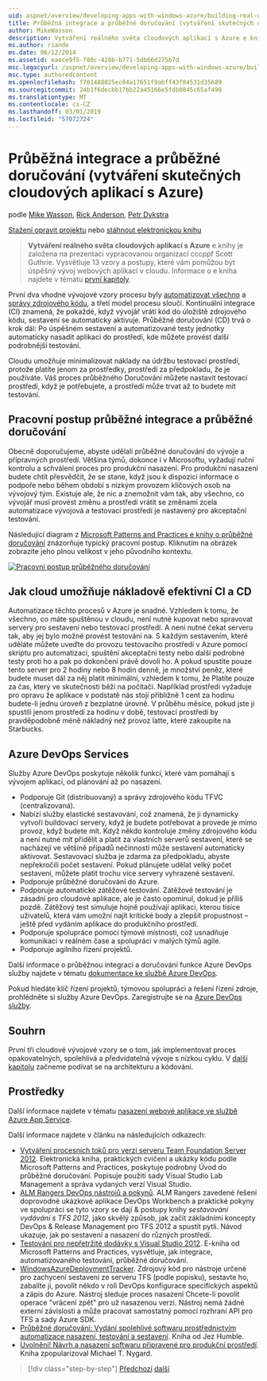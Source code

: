 ```yaml
---
uid: aspnet/overview/developing-apps-with-windows-azure/building-real-world-cloud-apps-with-windows-azure/continuous-integration-and-continuous-delivery
title: Průběžná integrace a průběžné doručování (vytváření skutečných cloudových aplikací s Azure) | Dokumentace Microsoftu
author: MikeWasson
description: Vytváření reálného světa cloudových aplikací s Azure e kniha je založená na prezentaci vypracovanou organizací cccppf Scott Guthrie. Vysvětluje 13 vzory a postupy, které se dají mu...
ms.author: riande
ms.date: 06/12/2014
ms.assetid: eaece9f5-f80c-428b-b771-5db66d275b7d
msc.legacyurl: /aspnet/overview/developing-apps-with-windows-azure/building-real-world-cloud-apps-with-windows-azure/continuous-integration-and-continuous-delivery
msc.type: authoredcontent
ms.openlocfilehash: f701488025ec84a17651f9abff43f84531d35689
ms.sourcegitcommit: 24b1f6decbb17bb22a45166e5fdb0845c65af498
ms.translationtype: MT
ms.contentlocale: cs-CZ
ms.lasthandoff: 03/01/2019
ms.locfileid: "57072724"
---
```

<a name="continuous-integration-and-continuous-delivery-building-real-world-cloud-apps-with-azure"></a>Průběžná integrace a průběžné doručování (vytváření skutečných cloudových aplikací s Azure)
====================
podle [Mike Wasson](https://github.com/MikeWasson), [Rick Anderson]((https://twitter.com/RickAndMSFT)), [Petr Dykstra](https://github.com/tdykstra)

[Stažení opravit projektu](http://code.msdn.microsoft.com/Fix-It-app-for-Building-cdd80df4) nebo [stáhnout elektronickou knihu](http://blogs.msdn.com/b/microsoft_press/archive/2014/07/23/free-ebook-building-cloud-apps-with-microsoft-azure.aspx)

> **Vytváření reálného světa cloudových aplikací s Azure** e knihy je založena na prezentaci vypracovanou organizací cccppf Scott Guthrie. Vysvětluje 13 vzory a postupy, které vám pomůžou být úspěšný vývoj webových aplikací v cloudu. Informace o e kniha najdete v tématu [první kapitoly](introduction.md).


První dva vhodné vývojové vzory procesu byly [automatizovat všechno](automate-everything.md) a [správy zdrojového kódu](source-control.md), a třetí model procesu sloučí. Kontinuální integrace (CI) znamená, že pokaždé, když vývojář vrátí kód do úložiště zdrojového kódu, sestavení se automaticky aktivuje. Průběžné doručování (CD) trvá o krok dál: Po úspěšném sestavení a automatizované testy jednotky automaticky nasadit aplikaci do prostředí, kde můžete provést další podrobnější testování.

Cloudu umožňuje minimalizovat náklady na údržbu testovací prostředí, protože platíte jenom za prostředky, prostředí za předpokladu, že je používáte. Váš proces průběžného Doručování můžete nastavit testovací prostředí, když je potřebujete, a prostředí může trvat až to budete mít testování.

## <a name="continuous-integration-and-continuous-delivery-workflow"></a>Pracovní postup průběžné integrace a průběžné doručování

Obecně doporučujeme, abyste udělali průběžné doručování do vývoje a přípravných prostředí. Většina týmů, dokonce i v Microsoftu, vyžadují ruční kontrolu a schválení proces pro produkční nasazení. Pro produkční nasazení budete chtít přesvědčit, že se stane, když jsou k dispozici informace o podpoře nebo během období s nízkým provozem klíčových osob na vývojový tým. Existuje ale, že nic a znemožnit vám tak, aby všechno, co vývojář musí provést změnu a prostředí vrátit se změnami zcela automatizace vývojová a testovací prostředí je nastavený pro akceptační testování.

Následující diagram z [Microsoft Patterns and Practices e knihy o průběžné doručování](http://aka.ms/ReleasePipeline) znázorňuje typický pracovní postup. Kliknutím na obrázek zobrazíte jeho plnou velikost v jeho původního kontextu.

[![Pracovní postup průběžného doručování](continuous-integration-and-continuous-delivery/_static/image1.png)](https://msdn.microsoft.com/library/dn449955.aspx)

## <a name="how-the-cloud-enables-cost-effective-ci-and-cd"></a>Jak cloud umožňuje nákladově efektivní CI a CD

Automatizace těchto procesů v Azure je snadné. Vzhledem k tomu, že všechno, co máte spuštěnou v cloudu, není nutné kupovat nebo spravovat servery pro sestavení nebo testovací prostředí. A není nutné čekat serveru tak, aby jej bylo možné provést testování na. S každým sestavením, které uděláte můžete uveďte do provozu testovacího prostředí v Azure pomocí skriptu pro automatizaci, spuštění akceptační testy nebo další podrobné testy proti ho a pak po dokončení právě dovolí ho. A pokud spustíte pouze tento server pro 2 hodiny nebo 8 hodin denně, je množství peněz, které budete muset dál za něj platit minimální, vzhledem k tomu, že Platíte pouze za čas, který ve skutečnosti běží na počítači. Například prostředí vyžaduje pro opravu že aplikace v podstatě nás stojí přibližně 1 cent za hodinu budete-li jednu úroveň z bezplatné úrovně. V průběhu měsíce, pokud jste ji spustili jenom prostředí za hodinu v době, testovací prostředí by pravděpodobně méně nákladný než provoz latte, které zakoupíte na Starbucks.

## <a name="azure-devops-services"></a>Azure DevOps Services 

Služby Azure DevOps poskytuje několik funkcí, které vám pomáhají s vývojem aplikací, od plánování až po nasazení.

- Podporuje Git (distribuovaný) a správy zdrojového kódu TFVC (centralizovaná).
- Nabízí služby elastické sestavování, což znamená, že ji dynamicky vytvoří buildovací servery, když je budete potřebovat a provede je mimo provoz, když budete mít. Když někdo kontroluje změny zdrojového kódu a není nutné mít přidělit a platit za vlastních serverů sestavení, které se nacházejí ve většině případů nečinnosti může sestavení automaticky aktivovat. Sestavovací služba je zdarma za předpokladu, abyste nepřekročili počet sestavení. Pokud plánujete udělat velký počet sestavení, můžete platit trochu více servery vyhrazené sestavení.
- Podporuje průběžné doručování do Azure.
- Podporuje automatické zátěžové testování. Zátěžové testování je zásadní pro cloudové aplikace, ale je často opominul, dokud je příliš pozdě. Zátěžový test simuluje hojně používají aplikaci, kterou tisíce uživatelů, která vám umožní najít kritické body a zlepšit propustnost – ještě před vydáním aplikace do produkčního prostředí.
- Podporuje spolupráce pomocí týmové místnosti, což usnadňuje komunikaci v reálném čase a spolupráci v malých týmů agile.
- Podporuje agilního řízení projektů.


Další informace o průběžnou integraci a doručování funkce Azure DevOps služby najdete v tématu [dokumentace ke službě Azure DevOps](/azure/devops/index).

Pokud hledáte klíč řízení projektů, týmovou spolupráci a řešení řízení zdroje, prohlédněte si služby Azure DevOps. Zaregistrujte se na [Azure DevOps služby](https://dev.azure.com/).

## <a name="summary"></a>Souhrn

První tři cloudové vývojové vzory se o tom, jak implementovat proces opakovatelných, spolehlivá a předvídatelná vývoje s nízkou cyklu. V [další kapitolu](web-development-best-practices.md) začneme podívat se na architekturu a kódování.

## <a name="resources"></a>Prostředky

Další informace najdete v tématu [nasazení webové aplikace ve službě Azure App Service](https://azure.microsoft.com/documentation/articles/web-sites-deploy/).

Další informace najdete v článku na následujících odkazech:

- [Vytváření procesních toků pro verzi serveru Team Foundation Server 2012](http://aka.ms/ReleasePipeline). Elektronická kniha, praktických cvičení a ukázky kódu podle Microsoft Patterns and Practices, poskytuje podrobný Úvod do průběžné doručování. Popisuje použití sady Visual Studio Lab Management a správa vydaných verzí Visual Studio.
- [ALM Rangers DevOps nástrojů a pokynů](https://aka.ms/vsarsolutions/). ALM Rangers zavedené řešení doprovodné ukázkové aplikace DevOps Workbench a praktické pokyny ve spolupráci se tyto vzory se dají &amp; postupy knihy *sestavování vydávání s TFS 2012*, jako skvělý způsob, jak začít základními koncepty DevOps &amp; Release Management pro TFS 2012 a spustit pytli. Návod ukazuje, jak po sestavení a nasazení do různých prostředí.
- [Testování pro nepřetržité dodávky s Visual Studio 2012](https://msdn.microsoft.com/library/jj159345.aspx). E-kniha od Microsoft Patterns and Practices, vysvětluje, jak integrace, automatizovaného testování, průběžné doručování.
- [WindowsAzureDeploymentTracker](https://github.com/RyanTBerry/WindowsAzureDeploymentTracker). Zdrojový kód pro nástroje určené pro zachycení sestavení ze serveru TFS (podle popisku), sestavte ho, zabalíte ji, povolit někdo v roli DevOps konfigurace specifických aspektů a zápis do Azure. Nástroj sleduje proces nasazení Chcete-li povolit operace "vrácení zpět" pro už nasazenou verzi. Nástroj nemá žádné externí závislosti a může pracovat samostatný pomocí rozhraní API pro TFS a sady Azure SDK.
- [Průběžné doručování: Vydání spolehlivé softwaru prostřednictvím automatizace nasazení, testování a sestavení](https://www.amazon.com/Continuous-Delivery-Deployment-Automation-Addison-Wesley/dp/0321601912/ref=sr_1_1?s=books&amp;ie=UTF8&amp;qid=1377126361). Kniha od Jez Humble.
- [Uvolnění! Návrh a nasazení softwaru připravené pro produkční prostředí](https://www.amazon.com/Release-It-Production-Ready-Pragmatic-Programmers/dp/0978739213). Kniha zpopularizoval Michael T. Nygard.

> [!div class="step-by-step"]
> [Předchozí](source-control.md)
> [další](web-development-best-practices.md)
